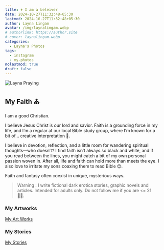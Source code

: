 ```yaml
---
title: ✝️ I am a beleiver
date: 2024-10-27T11:32:48+05:30
lastmod: 2024-10-27T11:32:48+05:30
author: Layna Lingam
avatar: /img/laynalingam.webp
# authorlink: https://author.site
# cover: laynalingam.webp
categories:
  - Layna's Photos
tags:
  - instagram
  - my-photos
nolastmod: true
draft: false
---
```


![Layna Praying](/img/layna_pray.png)

## My Faith ⛪

I am a good Christian.

I believe Jesus Christ is our lord and savior. Faith is a grounding force in my life, and I’m a regular at our local Bible study group, where I’m known for a bit of… creative interpretation 📖.

I believe in devotion, reflection, and a little room for wandering spiritual thoughts—who doesn’t? I find faith isn’t always so black and white, and if you read between the lines, you might catch a bit of my own personal passion woven in. After all, life and faith can hold more than meets the eye. I also love to irritate my sons coaxing them to read Bible 😉.

Faith and fantasy often coexist in unique, mysterious ways.

> Warning : I write fictional dark erotica stories, graphic novels and articles. Intended for adults only. Do not follow me if you are <= 21 👶🏻.

### My Artworks

[My Art Works](https://civitai.com/user/LaynaLingam/posts?sort=Newest)

### My Stories

[My Stories](https://chyoa.com/story/Hypnotic-Bonds.64081)
